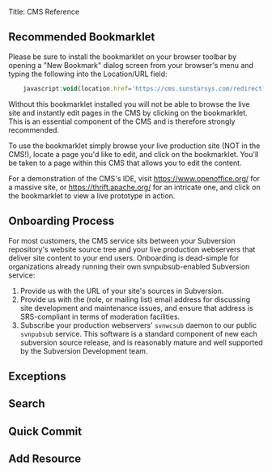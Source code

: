 Title: CMS Reference

## Recommended Bookmarklet

Please be sure to install the bookmarklet on your browser toolbar by opening a "New Bookmark" dialog screen from your browser's menu and typing the following into the Location/URL field:

```javascript
	javascript:void(location.href='https://cms.sunstarsys.com/redirect?uri='+escape(location.href))
```

Without this bookmarklet installed you will not be able to browse the live site and instantly edit pages in the CMS by clicking on the bookmarklet. This is an essential component of the CMS and is therefore strongly recommended.

To use the bookmarklet simply browse your live production site (NOT in the CMS!), locate a page you'd like to edit, and click on the bookmarklet. You'll be taken to a page within this CMS that allows you to edit the content.

For a demonstration of the CMS's IDE, visit <https://www.openoffice.org/> for a massive site, or <https://thrift.apache.org/> for an intricate one, and click on the bookmarklet to view a live prototype in action.

## Onboarding Process

For most customers, the CMS service sits between your Subversion repository's website source tree and your live production webservers that deliver site content to your end users.  Onboarding is dead-simple for organizations already running their own svnpubsub-enabled Subversion service:

1. Provide us with the URL of your site's sources in Subversion.
2. Provide us with the (role, or mailing list) email address for discussing site development and maintenance issues, and ensure that address is SRS-compliant in terms of moderation facilities.
3. Subscribe your production webservers' `svnwcsub` daemon to our public `svnpubsub` service.  This software is a standard component of new each subversion source release, and is reasonably mature and well supported by the Subversion Development team.

## Exceptions

## Search

## Quick Commit

## Add Resource
